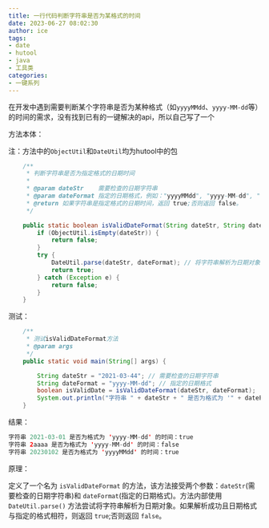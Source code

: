 ```yaml
---
title: 一行代码判断字符串是否为某格式的时间
date: 2023-06-27 08:02:30
author: ice
tags:
- date
- hutool
- java
- 工具类
categories:
- 一键系列
---
```


在开发中遇到需要判断某个字符串是否为某种格式（如`yyyyMMdd`、`yyyy-MM-dd`等）的时间的需求，没有找到已有的一键解决的api，所以自己写了一个

方法本体：

注：方法中的`ObjectUtil`和`DateUtil`均为hutool中的包

```java
    /**
     * 判断字符串是否为指定格式的日期时间
     *
     * @param dateStr    需要检查的日期字符串
     * @param dateFormat 指定的日期格式，例如："yyyyMMdd", "yyyy-MM-dd", "yyyy/MM/dd" 等
     * @return 如果字符串是指定格式的日期时间，返回 true;否则返回 false。
     */

    public static boolean isValidDateFormat(String dateStr, String dateFormat) {
        if (ObjectUtil.isEmpty(dateStr)) {
            return false;
        }
        try {
            DateUtil.parse(dateStr, dateFormat); // 将字符串解析为日期对象，如果解析成功，则说明字符串是有效的日期格式；否则说明字符串不是有效的日期格式。
            return true;
        } catch (Exception e) {
            return false;
        }
    }
```



测试：

```java
    /**
     * 测试isValidDateFormat方法
     * @param args
     */
    public static void main(String[] args) {

        String dateStr = "2021-03-44"; // 需要检查的日期字符串
        String dateFormat = "yyyy-MM-dd"; // 指定的日期格式
        boolean isValidDate = isValidDateFormat(dateStr, dateFormat);
        System.out.println("字符串 " + dateStr + " 是否为格式为 '" + dateFormat + "' 的时间：" + isValidDate);
    }
```

结果：

```java
字符串 2021-03-01 是否为格式为 'yyyy-MM-dd' 的时间：true
字符串 2aaaa 是否为格式为 'yyyy-MM-dd' 的时间：false
字符串 20230102 是否为格式为 'yyyyMMdd' 的时间：true
```



原理：

定义了一个名为 `isValidDateFormat` 的方法，该方法接受两个参数：`dateStr`(需要检查的日期字符串)和 `dateFormat`(指定的日期格式)。方法内部使用 `DateUtil.parse()` 方法尝试将字符串解析为日期对象。如果解析成功且日期格式与指定的格式相符，则返回 `true`;否则返回 `false`。